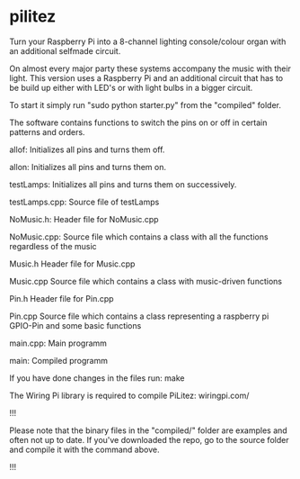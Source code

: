 # pilitez
Turn your Raspberry Pi into a 8-channel lighting console/colour organ with an additional selfmade circuit.

On almost every major party these systems accompany the music with their light. This version uses a Raspberry Pi and an additional circuit that has to be build up either with LED's or with light bulbs in a bigger circuit.


To start it simply run "sudo python starter.py" from the "compiled" folder.

  
The software contains functions to switch the pins on or off in certain patterns and orders.

allof:
  Initializes all pins and turns them off.
  
allon:
  Initializes all pins and turns them on.
  
testLamps:
  Initializes all pins and turns them on successively.
  
testLamps.cpp:
  Source file of testLamps
  
NoMusic.h:
  Header file for NoMusic.cpp
  
NoMusic.cpp:
  Source file which contains a class with all the functions regardless of the music
  
Music.h
  Header file for Music.cpp

Music.cpp
  Source file which contains a class with music-driven functions

Pin.h
  Header file for Pin.cpp

Pin.cpp
  Source file which contains a class representing a raspberry pi GPIO-Pin and some basic functions

main.cpp:
  Main programm
  
main:
  Compiled programm
  

If you have done changes in the files run:
  make
  
The Wiring Pi library is required to compile PiLitez: wiringpi.com/


!!!

Please note that the binary files in the "compiled/" folder are examples and often not up to date.
If you've downloaded the repo, go to the source folder and compile it with the command above.

!!!
